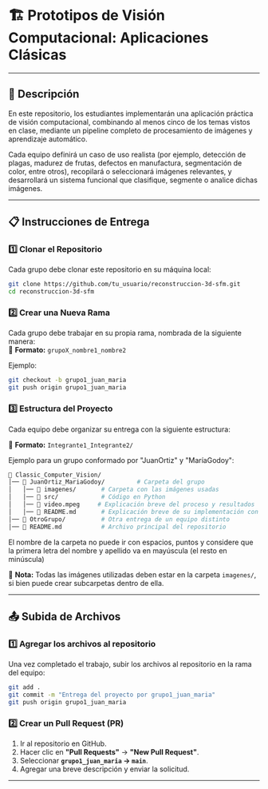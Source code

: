 # 🏗️ Prototipos de Visión Computacional: Aplicaciones Clásicas

---

## 📖 Descripción  

En este repositorio, los estudiantes implementarán una aplicación práctica de visión computacional, combinando al menos cinco de los temas vistos en clase, mediante un pipeline completo de procesamiento de imágenes y aprendizaje automático.

Cada equipo definirá un caso de uso realista (por ejemplo, detección de plagas, madurez de frutas, defectos en manufactura, segmentación de color, entre otros), recopilará o seleccionará imágenes relevantes, y desarrollará un sistema funcional que clasifique, segmente o analice dichas imágenes.

---

## 📋 Instrucciones de Entrega  

### **1️⃣ Clonar el Repositorio**  
Cada grupo debe clonar este repositorio en su máquina local:  

```bash 
git clone https://github.com/tu_usuario/reconstruccion-3d-sfm.git
cd reconstruccion-3d-sfm
```

### **2️⃣ Crear una Nueva Rama**  
Cada grupo debe trabajar en su propia rama, nombrada de la siguiente manera:  
📌 **Formato:** `grupoX_nombre1_nombre2`  

Ejemplo:  

```bash
git checkout -b grupo1_juan_maria
git push origin grupo1_juan_maria
```

### **3️⃣ Estructura del Proyecto**  

Cada equipo debe organizar su entrega con la siguiente estructura:  

📌 **Formato:** `Integrante1_Integrante2/`  

Ejemplo para un grupo conformado por "JuanOrtiz" y "MaríaGodoy":  

```bash
📂 Classic_Computer_Vision/
│── 📁 JuanOrtiz_MariaGodoy/         # Carpeta del grupo
│   │── 📁 imagenes/       # Carpeta con las imágenes usadas
│   │── 📂 src/            # Código en Python
│   │── 📜 video.mpeg     # Explicación breve del proceso y resultados
│   │── 📜 README.md       # Explicación breve de su implementación con los resultados
│── 📁 OtroGrupo/          # Otra entrega de un equipo distinto
│── 📜 README.md           # Archivo principal del repositorio
```
El nombre de la carpeta no puede ir con espacios, puntos y considere que la primera letra del nombre y apellido va en mayúscula (el resto en minúscula)

📌 **Nota:** Todas las imágenes utilizadas deben estar en la carpeta `imagenes/`, si bien puede crear subcarpetas dentro de ella.  

---

## 📤 Subida de Archivos  

### **1️⃣ Agregar los archivos al repositorio**  
Una vez completado el trabajo, subir los archivos al repositorio en la rama del equipo:  

```bash
git add .
git commit -m "Entrega del proyecto por grupo1_juan_maria"
git push origin grupo1_juan_maria
```

### **2️⃣ Crear un Pull Request (PR)**  
1. Ir al repositorio en GitHub.  
2. Hacer clic en **"Pull Requests"** → **"New Pull Request"**.  
3. Seleccionar **`grupo1_juan_maria` → `main`**.  
4. Agregar una breve descripción y enviar la solicitud.  

---



